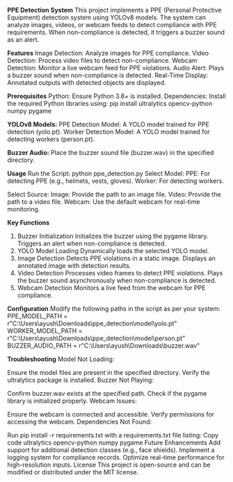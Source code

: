 **PPE Detection System**
This project implements a PPE (Personal Protective Equipment) detection system using YOLOv8 models. The system can analyze images, videos, or webcam feeds to detect compliance with PPE requirements. When non-compliance is detected, it triggers a buzzer sound as an alert.

**Features**
Image Detection: Analyze images for PPE compliance.
Video Detection: Process video files to detect non-compliance.
Webcam Detection: Monitor a live webcam feed for PPE violations.
Audio Alert: Plays a buzzer sound when non-compliance is detected.
Real-Time Display: Annotated outputs with detected objects are displayed.

**Prerequisites**
Python: Ensure Python 3.8+ is installed.
Dependencies: Install the required Python libraries using:
pip install ultralytics opencv-python numpy pygame

**YOLOv8 Models:**
PPE Detection Model: A YOLO model trained for PPE detection (yolo.pt).
Worker Detection Model: A YOLO model trained for detecting workers (person.pt).

**Buzzer Audio:**
Place the buzzer sound file (buzzer.wav) in the specified directory.

**Usage**
Run the Script:
python ppe_detection.py
Select Model:
PPE: For detecting PPE (e.g., helmets, vests, gloves).
Worker: For detecting workers.

Select Source:
Image: Provide the path to an image file.
Video: Provide the path to a video file.
Webcam: Use the default webcam for real-time monitoring.

**Key Functions**
1. Buzzer Initialization
Initializes the buzzer using the pygame library.
Triggers an alert when non-compliance is detected.
2. YOLO Model Loading
Dynamically loads the selected YOLO model.
3. Image Detection
Detects PPE violations in a static image.
Displays an annotated image with detection results.
4. Video Detection
Processes video frames to detect PPE violations.
Plays the buzzer sound asynchronously when non-compliance is detected.
5. Webcam Detection
Monitors a live feed from the webcam for PPE compliance.

**Configuration**
Modify the following paths in the script as per your system:
PPE_MODEL_PATH = r"C:\Users\ayush\Downloads\ppe_detection\model\yolo.pt"
WORKER_MODEL_PATH = r"C:\Users\ayush\Downloads\ppe_detection\model\person.pt"
BUZZER_AUDIO_PATH = r"C:\Users\ayush\Downloads\buzzer.wav"

**Troubleshooting**
Model Not Loading:

Ensure the model files are present in the specified directory.
Verify the ultralytics package is installed.
Buzzer Not Playing:

Confirm buzzer.wav exists at the specified path.
Check if the pygame library is initialized properly.
Webcam Issues:

Ensure the webcam is connected and accessible.
Verify permissions for accessing the webcam.
Dependencies Not Found:

Run pip install -r requirements.txt with a requirements.txt file listing:
Copy code
ultralytics
opencv-python
numpy
pygame
Future Enhancements
Add support for additional detection classes (e.g., face shields).
Implement a logging system for compliance records.
Optimize real-time performance for high-resolution inputs.
License
This project is open-source and can be modified or distributed under the MIT license.
